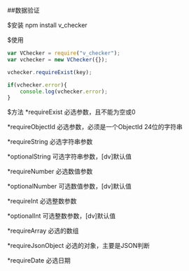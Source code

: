##数据验证

$安装 npm install v_checker

$使用
```javascript
var VChecker = require("v_checker");
var vchecker = new VChecker({});

vchecker.requireExist(key);

if(vchecker.error){
    console.log(vchecker.error);
}
```

$方法
*requireExist 必选参数，且不能为空或0

*requireObjectId 必选参数，必须是一个ObjectId 24位的字符串

*requireString  必选字符串参数

*optionalString  可选字符串参数，[dv]默认值

*requireNumber   必选数值参数

*optionalNumber   可选数值参数，[dv]默认值

*requireInt   必选整数参数

*optionalInt   可选整数参数，[dv]默认值

*requireArray 必选的数组

*requireJsonObject  必选的对象，主要是JSON判断

*requireDate  必选日期
